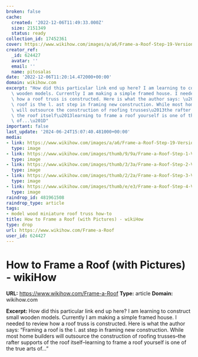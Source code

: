 ```yaml
---
broken: false
cache:
  created: '2022-12-06T11:49:33.000Z'
  size: 2151349
  status: ready
collection_id: 17452361
cover: https://www.wikihow.com/images/a/a6/Frame-a-Roof-Step-19-Version-7.jpg
creator_ref:
  _id: 624427
  avatar: ''
  email: ''
  name: pitosalas
date: '2022-12-06T11:20:14.472000+00:00'
domain: wikihow.com
excerpt: "How did this particular link end up here? I am learning to construct small\
  \ wooden models. Currently I am making a simple framed house. I needed to review\
  \ how a roof truss is constructed. Here is what the author says: \u201CFraming a\
  \ roof is the l. ast step in framing new construction. While most home builders\
  \ will outsource the construction of roofing trusses\u2013the rafter supports of\
  \ the roof itself\u2013learning to frame a roof yourself is one of the true arts\
  \ of...\u201D"
important: false
last_update: '2024-06-24T15:07:40.481000+00:00'
media:
- link: https://www.wikihow.com/images/a/a6/Frame-a-Roof-Step-19-Version-7.jpg
  type: image
- link: https://www.wikihow.com/images/thumb/9/9a/Frame-a-Roof-Step-1-Version-8.jpg/aid1427702-v4-728px-Frame-a-Roof-Step-1-Version-8.jpg.webp
  type: image
- link: https://www.wikihow.com/images/thumb/3/3a/Frame-a-Roof-Step-2-Version-8.jpg/aid1427702-v4-728px-Frame-a-Roof-Step-2-Version-8.jpg.webp
  type: image
- link: https://www.wikihow.com/images/thumb/2/2a/Frame-a-Roof-Step-3-Version-8.jpg/aid1427702-v4-728px-Frame-a-Roof-Step-3-Version-8.jpg.webp
  type: image
- link: https://www.wikihow.com/images/thumb/e/e3/Frame-a-Roof-Step-4-Version-7.jpg/aid1427702-v4-728px-Frame-a-Roof-Step-4-Version-7.jpg.webp
  type: image
raindrop_id: 481961508
raindrop_type: article
tags:
- model wood miniature roof truss how-to
title: How to Frame a Roof (with Pictures) - wikiHow
type: drop
url: https://www.wikihow.com/Frame-a-Roof
user_id: 624427
---
```


# How to Frame a Roof (with Pictures) - wikiHow

**URL:** https://www.wikihow.com/Frame-a-Roof
**Type:** article
**Domain:** wikihow.com

**Excerpt:** How did this particular link end up here? I am learning to construct small wooden models. Currently I am making a simple framed house. I needed to review how a roof truss is constructed. Here is what the author says: “Framing a roof is the l. ast step in framing new construction. While most home builders will outsource the construction of roofing trusses–the rafter supports of the roof itself–learning to frame a roof yourself is one of the true arts of...”

